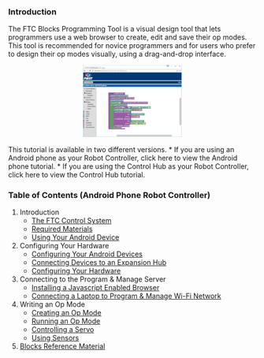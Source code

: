 ### Introduction
The FTC Blocks Programming Tool is a visual design tool that lets programmers use a web browser to create, edit and save their op modes.  This tool is recommended for novice programmers and for users who prefer to design their op modes visually, using a drag-and-drop interface.

<p align="center"><img src="https://github.com/FIRST-Tech-Challenge/WikiSupport/blob/master/ftc_app/images/BlocksPicture1.jpg" width="200"><p>

This tutorial is available in two different versions.
    * If you are using an Android phone as your Robot Controller, click here to view the Android phone tutorial.
    * If you are using the Control Hub as your Robot Controller, click here to view the Control Hub tutorial.

### Table of Contents (Android Phone Robot Controller)

1. Introduction
    * [The FTC Control System](https://github.com/cynergyou/ftc_app/wiki/The-FTC-Control-System)
    * [Required Materials](https://github.com/cynergyou/ftc_app/wiki/Required-Materials)
    * [Using Your Android Device](https://github.com/cynergyou/ftc_app/wiki/Using-Your-Android-Device)
2. Configuring Your Hardware
    * [Configuring Your Android Devices](https://github.com/cynergyou/ftc_app/wiki/Configuring-Your-Android-Devices)
    * [Connecting Devices to an Expansion Hub](https://github.com/cynergyou/ftc_app/wiki/Connecting-Devices-to-an-Expansion-Hub)
    * [Configuring Your Hardware](https://github.com/cynergyou/ftc_app/wiki/Configuring-Your-Hardware)
3. Connecting to the Program & Manage Server
    * [Installing a Javascript Enabled Browser](https://github.com/cynergyou/ftc_app/wiki/Installing-a-Javascript-Enabled-Browser)
    * [Connecting a Laptop to Program & Manage Wi-Fi Network](https://github.com/cynergyou/ftc_app/wiki/Connecting-a-Laptop-to-the-Program-&-Manage-Network)
4. Writing an Op Mode
    * [Creating an Op Mode](https://github.com/cynergyou/ftc_app/wiki/Writing-an-Op-Mode-with-FTC-Blocks)
    * [Running an Op Mode](https://github.com/cynergyou/ftc_app/wiki/Running-Your-Op-Mode)
    * [Controlling a Servo](https://github.com/cynergyou/ftc_app/wiki/Controlling-a-Servo-(Blocks))
    * [Using Sensors](https://github.com/cynergyou/ftc_app/wiki/Using-Sensors-(Blocks))
5. [Blocks Reference Material](https://github.com/cynergyou/ftc_app/wiki/Blocks-Reference-Material)


